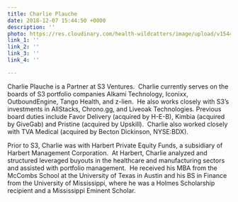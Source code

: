 ```yaml
---
title: Charlie Plauche
date: 2018-12-07 15:44:50 +0000
description: ''
photo: https://res.cloudinary.com/health-wildcatters/image/upload/v1544197509/image.png
link_1: ''
link_2: ''
link_3: ''
link_4: ''

---
```

Charlie Plauche is a Partner at S3 Ventures.  Charlie currently serves on the boards of S3 portfolio companies Alkami Technology, Iconixx, OutboundEngine, Tango Health, and z-lien.  He also works closely with S3’s investments in AllStacks, Chrono.gg, and Liveoak Technologies. Previous board duties include Favor Delivery (acquired by H-E-B), Kimbia (acquired by GiveGab) and Pristine (acquired by Upskill).  Charlie also worked closely with TVA Medical (acquired by Becton Dickinson, NYSE:BDX). 

Prior to S3, Charlie was with Harbert Private Equity Funds, a subsidiary of Harbert Management Corporation.  At Harbert, Charlie analyzed and structured leveraged buyouts in the healthcare and manufacturing sectors and assisted with portfolio management.  He received his MBA from the McCombs School at the University of Texas in Austin and his BS in Finance from the University of Mississippi, where he was a Holmes Scholarship recipient and a Mississippi Eminent Scholar.